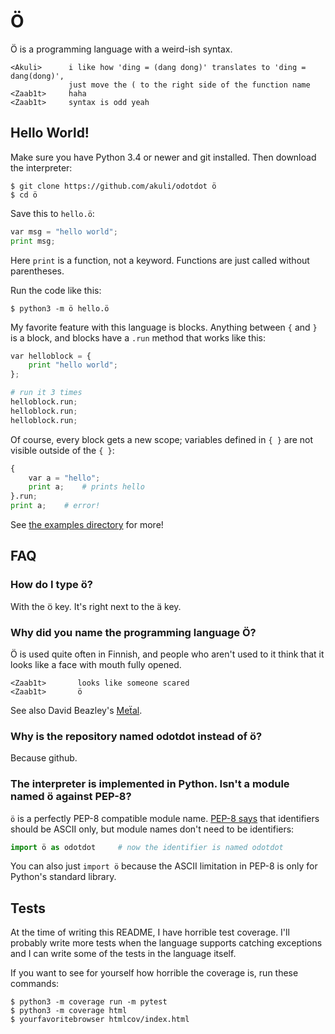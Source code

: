 # Ö

Ö is a programming language with a weird-ish syntax.

    <Akuli>      i like how 'ding = (dang dong)' translates to 'ding = dang(dong)',
                 just move the ( to the right side of the function name
    <Zaab1t>     haha
    <Zaab1t>     syntax is odd yeah

## Hello World!

Make sure you have Python 3.4 or newer and git installed. Then download the
interpreter:

    $ git clone https://github.com/akuli/odotdot ö
    $ cd ö

Save this to `hello.ö`:

```python
var msg = "hello world";
print msg;
```

Here `print` is a function, not a keyword. Functions are just called without
parentheses.

Run the code like this:

    $ python3 -m ö hello.ö

My favorite feature with this language is blocks. Anything between `{`
and `}` is a block, and blocks have a `.run` method that works like
this:

```python
var helloblock = {
    print "hello world";
};

# run it 3 times
helloblock.run;
helloblock.run;
helloblock.run;
```

Of course, every block gets a new scope; variables defined in `{ }` are
not visible outside of the `{ }`:

```python
{
    var a = "hello";
    print a;    # prints hello
}.run;
print a;    # error!
```

See [the examples directory](examples/) for more!

## FAQ

### How do I type ö?

With the ö key. It's right next to the ä key.

### Why did you name the programming language Ö?

Ö is used quite often in Finnish, and people who aren't used to it think that
it looks like a face with mouth fully opened.

    <Zaab1t>       looks like someone scared
    <Zaab1t>       ö

See also David Beazley's [Meẗal](https://github.com/dabeaz/me-al).

### Why is the repository named odotdot instead of ö?

Because github.

### The interpreter is implemented in Python. Isn't a module named ö against PEP-8?

`ö` is a perfectly PEP-8 compatible module name. [PEP-8
says](https://www.python.org/dev/peps/pep-0008/#ascii-compatibility) that
identifiers should be ASCII only, but module names don't need to be identifiers:

```python
import ö as odotdot     # now the identifier is named odotdot
```

You can also just `import ö` because the ASCII limitation in PEP-8 is only for
Python's standard library.

## Tests

At the time of writing this README, I have horrible test coverage. I'll
probably write more tests when the language supports catching exceptions and I
can write some of the tests in the language itself.

If you want to see for yourself how horrible the coverage is, run these
commands:

    $ python3 -m coverage run -m pytest
    $ python3 -m coverage html
    $ yourfavoritebrowser htmlcov/index.html
